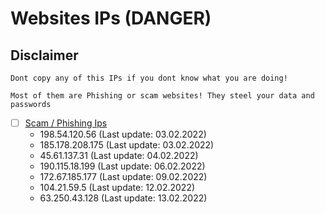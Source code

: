 # Websites IPs (DANGER)

## Disclaimer
```
Dont copy any of this IPs if you dont know what you are doing!

Most of them are Phishing or scam websites! They steel your data and passwords
```

- [ ] [Scam / Phishing Ips](https://github.com/NeikiDev/NeikiAnalytics/tree/main/results)
    - 198.54.120.56     (Last update: 03.02.2022)
    - 185.178.208.175   (Last update: 03.02.2022)
    - 45.61.137.31      (Last update: 04.02.2022)
    - 190.115.18.199    (Last update: 06.02.2022)
    - 172.67.185.177    (Last update: 09.02.2022)
    - 104.21.59.5       (Last update: 12.02.2022)
    - 63.250.43.128     (Last update: 13.02.2022)